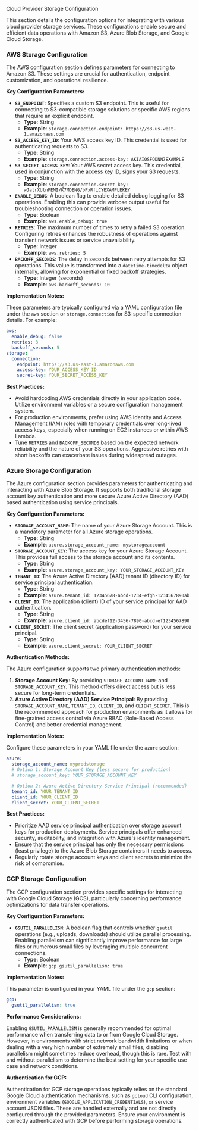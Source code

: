
<!--
help_text: ''
key: summary_cloud_provider_storage_configuration_4d1c8b35-07e3-4c8b-a312-3a1881d9f11b
modules:
- flytekit.configuration.internal.AWS
- flytekit.configuration.internal.AZURE
- flytekit.configuration.internal.GCP
questions_to_answer: []
type: summary

-->
Cloud Provider Storage Configuration

This section details the configuration options for integrating with various cloud provider storage services. These configurations enable secure and efficient data operations with Amazon S3, Azure Blob Storage, and Google Cloud Storage.

### AWS Storage Configuration

The AWS configuration section defines parameters for connecting to Amazon S3. These settings are crucial for authentication, endpoint customization, and operational resilience.

**Key Configuration Parameters:**

*   **`S3_ENDPOINT`**: Specifies a custom S3 endpoint. This is useful for connecting to S3-compatible storage solutions or specific AWS regions that require an explicit endpoint.
    *   **Type**: String
    *   **Example**: `storage.connection.endpoint: https://s3.us-west-1.amazonaws.com`
*   **`S3_ACCESS_KEY_ID`**: Your AWS access key ID. This credential is used for authenticating requests to S3.
    *   **Type**: String
    *   **Example**: `storage.connection.access-key: AKIAIOSFODNN7EXAMPLE`
*   **`S3_SECRET_ACCESS_KEY`**: Your AWS secret access key. This credential, used in conjunction with the access key ID, signs your S3 requests.
    *   **Type**: String
    *   **Example**: `storage.connection.secret-key: wJalrXUtnFEMI/K7MDENG/bPxRfiCYEXAMPLEKEY`
*   **`ENABLE_DEBUG`**: A boolean flag to enable detailed debug logging for S3 operations. Enabling this can provide verbose output useful for troubleshooting connection or operation issues.
    *   **Type**: Boolean
    *   **Example**: `aws.enable_debug: true`
*   **`RETRIES`**: The maximum number of times to retry a failed S3 operation. Configuring retries enhances the robustness of operations against transient network issues or service unavailability.
    *   **Type**: Integer
    *   **Example**: `aws.retries: 5`
*   **`BACKOFF_SECONDS`**: The delay in seconds between retry attempts for S3 operations. This value is transformed into a `datetime.timedelta` object internally, allowing for exponential or fixed backoff strategies.
    *   **Type**: Integer (seconds)
    *   **Example**: `aws.backoff_seconds: 10`

**Implementation Notes:**

These parameters are typically configured via a YAML configuration file under the `aws` section or `storage.connection` for S3-specific connection details. For example:

```yaml
aws:
  enable_debug: false
  retries: 3
  backoff_seconds: 5
storage:
  connection:
    endpoint: https://s3.us-east-1.amazonaws.com
    access-key: YOUR_ACCESS_KEY_ID
    secret-key: YOUR_SECRET_ACCESS_KEY
```

**Best Practices:**

*   Avoid hardcoding AWS credentials directly in your application code. Utilize environment variables or a secure configuration management system.
*   For production environments, prefer using AWS Identity and Access Management (IAM) roles with temporary credentials over long-lived access keys, especially when running on EC2 instances or within AWS Lambda.
*   Tune `RETRIES` and `BACKOFF_SECONDS` based on the expected network reliability and the nature of your S3 operations. Aggressive retries with short backoffs can exacerbate issues during widespread outages.

### Azure Storage Configuration

The Azure configuration section provides parameters for authenticating and interacting with Azure Blob Storage. It supports both traditional storage account key authentication and more secure Azure Active Directory (AAD) based authentication using service principals.

**Key Configuration Parameters:**

*   **`STORAGE_ACCOUNT_NAME`**: The name of your Azure Storage Account. This is a mandatory parameter for all Azure storage operations.
    *   **Type**: String
    *   **Example**: `azure.storage_account_name: mystorageaccount`
*   **`STORAGE_ACCOUNT_KEY`**: The access key for your Azure Storage Account. This provides full access to the storage account and its contents.
    *   **Type**: String
    *   **Example**: `azure.storage_account_key: YOUR_STORAGE_ACCOUNT_KEY`
*   **`TENANT_ID`**: The Azure Active Directory (AAD) tenant ID (directory ID) for service principal authentication.
    *   **Type**: String
    *   **Example**: `azure.tenant_id: 12345678-abcd-1234-efgh-1234567890ab`
*   **`CLIENT_ID`**: The application (client) ID of your service principal for AAD authentication.
    *   **Type**: String
    *   **Example**: `azure.client_id: abcdef12-3456-7890-abcd-ef1234567890`
*   **`CLIENT_SECRET`**: The client secret (application password) for your service principal.
    *   **Type**: String
    *   **Example**: `azure.client_secret: YOUR_CLIENT_SECRET`

**Authentication Methods:**

The Azure configuration supports two primary authentication methods:

1.  **Storage Account Key**: By providing `STORAGE_ACCOUNT_NAME` and `STORAGE_ACCOUNT_KEY`. This method offers direct access but is less secure for long-term credentials.
2.  **Azure Active Directory (AAD) Service Principal**: By providing `STORAGE_ACCOUNT_NAME`, `TENANT_ID`, `CLIENT_ID`, and `CLIENT_SECRET`. This is the recommended approach for production environments as it allows for fine-grained access control via Azure RBAC (Role-Based Access Control) and better credential management.

**Implementation Notes:**

Configure these parameters in your YAML file under the `azure` section:

```yaml
azure:
  storage_account_name: myprodstorage
  # Option 1: Storage Account Key (less secure for production)
  # storage_account_key: YOUR_STORAGE_ACCOUNT_KEY

  # Option 2: Azure Active Directory Service Principal (recommended)
  tenant_id: YOUR_TENANT_ID
  client_id: YOUR_CLIENT_ID
  client_secret: YOUR_CLIENT_SECRET
```

**Best Practices:**

*   Prioritize AAD service principal authentication over storage account keys for production deployments. Service principals offer enhanced security, auditability, and integration with Azure's identity management.
*   Ensure that the service principal has only the necessary permissions (least privilege) to the Azure Blob Storage containers it needs to access.
*   Regularly rotate storage account keys and client secrets to minimize the risk of compromise.

### GCP Storage Configuration

The GCP configuration section provides specific settings for interacting with Google Cloud Storage (GCS), particularly concerning performance optimizations for data transfer operations.

**Key Configuration Parameters:**

*   **`GSUTIL_PARALLELISM`**: A boolean flag that controls whether `gsutil` operations (e.g., uploads, downloads) should utilize parallel processing. Enabling parallelism can significantly improve performance for large files or numerous small files by leveraging multiple concurrent connections.
    *   **Type**: Boolean
    *   **Example**: `gcp.gsutil_parallelism: true`

**Implementation Notes:**

This parameter is configured in your YAML file under the `gcp` section:

```yaml
gcp:
  gsutil_parallelism: true
```

**Performance Considerations:**

Enabling `GSUTIL_PARALLELISM` is generally recommended for optimal performance when transferring data to or from Google Cloud Storage. However, in environments with strict network bandwidth limitations or when dealing with a very high number of extremely small files, disabling parallelism might sometimes reduce overhead, though this is rare. Test with and without parallelism to determine the best setting for your specific use case and network conditions.

**Authentication for GCP:**

Authentication for GCP storage operations typically relies on the standard Google Cloud authentication mechanisms, such as `gcloud` CLI configuration, environment variables (`GOOGLE_APPLICATION_CREDENTIALS`), or service account JSON files. These are handled externally and are not directly configured through the provided parameters. Ensure your environment is correctly authenticated with GCP before performing storage operations.
<!--
key: summary_cloud_provider_storage_configuration_4d1c8b35-07e3-4c8b-a312-3a1881d9f11b
type: summary_end

-->
<!--
code_unit: flytekit.configuration.internal.AWS
code_unit_type: class
help_text: ''
key: example_be2d750f-11fa-4886-8cdc-2466d7951bd4
type: example

-->
<!--
code_unit: flytekit.configuration.internal.AZURE
code_unit_type: class
help_text: ''
key: example_36f65d66-0691-470b-a402-dbd834ea3b49
type: example

-->
<!--
code_unit: flytekit.configuration.internal.GCP
code_unit_type: class
help_text: ''
key: example_e1d22c1e-6d2a-45a0-a71c-5aeea0cf86df
type: example

-->